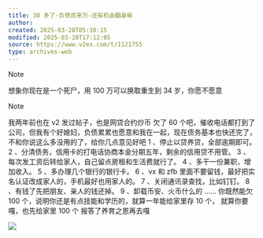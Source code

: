 ```yaml
---
title: 30 多了-负债百来万-还有机会翻身嘛
author: 
created: 2025-03-28T05:10:15
modified: 2025-03-28T17:12:05
source: https://www.v2ex.com/t/1121755
type: archives-web
---
```


> [!NOTE]
> 想象你现在是一个死尸，用 100 万可以换取重生到 34 岁，你愿不愿意

> [!NOTE]
> 我两年前也在 v2 发过帖子，也是网贷合约炒币 欠了 60 个吧，催收电话都打到了公司，但我有个好媳妇，负债累累也愿意和我在一起，现在债务基本也快还完了，不和你说这么多没用的了，给你几点意见好吧
> 1 、停止以贷养贷，全部逾期即可。
> 2 、分清债务，信用卡的打电话协商本金分期五年，剩余的信用贷不用管。
> 3 、每次发工资后转给家人，自己留点房租和生活费就行了。
> 4 、多干一份兼职，增加收入。
> 5 、多办理几个银行的银行卡。
> 6 、vx 和 zfb 里面不要留钱，最好把实名认证改成家人的，手机最好也用家人的。
> 7 、关闭通讯录查找，比如钉钉。
> 8 、有钱了先把朋友、亲人的钱还掉。
> 9 、卸载币安、火币什么的
> ......
> 你既然能欠 100 个，说明你还是有点技能和学历的，就算一年能给家里存 10 个， 就算你要嘎，也先给家里 100 个 报答了养育之恩再去嘎

![](https://imgur.com/nWQ9GqI.jpg)


